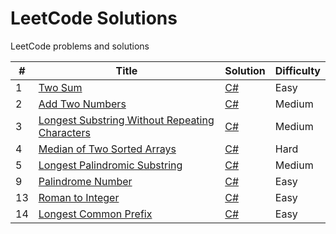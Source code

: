 # LeetCode Solutions
LeetCode problems and solutions

| #   | Title                                                                                                                          | Solution                                         | Difficulty |
|-----|--------------------------------------------------------------------------------------------------------------------------------|--------------------------------------------------|------------|
| 1   | [Two Sum](https://leetcode.com/problems/two-sum/)                                                                              | [C#](./src/Solutions/Solution1.cs)                       | Easy       |
| 2   | [Add Two Numbers](https://leetcode.com/problems/add-two-numbers/)                                                              | [C#](./src/Solutions/Solution2.cs)               | Medium     |
| 3   | [Longest Substring Without Repeating Characters](https://leetcode.com/problems/longest-substring-without-repeating-characters/) | [C#](./src/Solutions/Solution3.cs)  | Medium     |
| 4   | [Median of Two Sorted Arrays](https://leetcode.com/problems/median-of-two-sorted-arrays/) | [C#](./src/Solutions/Solution4.cs)  | Hard     |
| 5   | [Longest Palindromic Substring](https://leetcode.com/problems/longest-palindromic-substring/)                                  | [C#](./src/Solutions/Solution5.cs) | Medium     |
| 9   | [Palindrome Number](https://leetcode.com/problems/palindrome-number/submissions/)                                  | [C#](./src/Solutions/Solution9.cs) | Easy     |
| 13   | [Roman to Integer](https://leetcode.com/problems/roman-to-integer/)                                  | [C#](./src/Solutions/Solution13.cs) | Easy     |
| 14   | [Longest Common Prefix](https://leetcode.com/problems/longest-common-prefix/submissions/)                                  | [C#](./src/Solutions/Solution14.cs) | Easy     |
